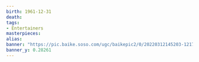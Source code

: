 ```yaml
---
birth: 1961-12-31
death:
tags: 
- Entertainers
masterpieces:
alias:
banner: "https://pic.baike.soso.com/ugc/baikepic2/0/20220312145203-1217923293_png_1080_1579_2269993.jpg/800"
banner_y: 0.28261
---
```

